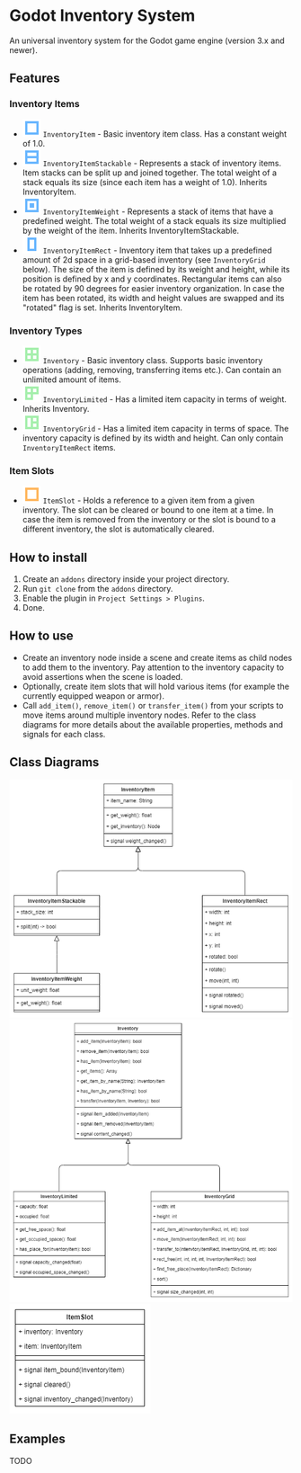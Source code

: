 # Godot Inventory System

An universal inventory system for the Godot game engine (version 3.x and newer).

## Features

### Inventory Items

* ![](images/icon_item.svg "InventoryItem icon") `InventoryItem` - Basic inventory item class. Has a constant weight of 1.0.
* ![](images/icon_item_stackable.svg "InventoryItemStackable icon") `InventoryItemStackable` - Represents a stack of inventory items. Item stacks can be split up and joined together. The total weight of a stack equals its size (since each item has a weight of 1.0). Inherits InventoryItem.
* ![](images/icon_item_weight.svg "InventoryItemWeight icon") `InventoryItemWeight` - Represents a stack of items that have a predefined weight. The total weight of a stack equals its size multiplied by the weight of the item. Inherits InventoryItemStackable.
* ![](images/icon_item_rect.svg "InventoryItemRect icon") `InventoryItemRect` - Inventory item that takes up a predefined amount of 2d space in a grid-based inventory (see `InventoryGrid` below). The size of the item is defined by its weight and height, while its position is defined by x and y coordinates. Rectangular items can also be rotated by 90 degrees for easier inventory organization. In case the item has been rotated, its width and height values are swapped and its "rotated" flag is set. Inherits InventoryItem.

### Inventory Types

* ![](images/icon_inventory.svg "Inventory icon") `Inventory` - Basic inventory class. Supports basic inventory operations (adding, removing, transferring items etc.). Can contain an unlimited amount of items.
* ![](images/icon_inventory_limited.svg "InventoryLimited icon") `InventoryLimited` - Has a limited item capacity in terms of weight. Inherits Inventory.
* ![](images/icon_inventory_grid.svg "InventoryGrid icon") `InventoryGrid` - Has a limited item capacity in terms of space. The inventory capacity is defined by its width and height. Can only contain `InventoryItemRect` items.

### Item Slots

* ![](images/icon_item_slot.svg "ItemSlot icon") `ItemSlot` - Holds a reference to a given item from a given inventory. The slot can be cleared or bound to one item at a time. In case the item is removed from the inventory or the slot is bound to a different inventory, the slot is automatically cleared.

## How to install

1. Create an `addons` directory inside your project directory.
2. Run `git clone` from the `addons` directory.
3. Enable the plugin in `Project Settings > Plugins`.
4. Done.

## How to use

* Create an inventory node inside a scene and create items as child nodes to add them to the inventory. Pay attention to the inventory capacity to avoid assertions when the scene is loaded.
* Optionally, create item slots that will hold various items (for example the currently equipped weapon or armor).
* Call `add_item()`, `remove_item()` or `transfer_item()` from your scripts to move items around multiple inventory nodes. Refer to the class diagrams for more details about the available properties, methods and signals for each class.

## Class Diagrams

![InventoryItem class diagram](images/cd_inventory_item.png "InventoryItem class diagram")
![Inventory class diagram](images/cd_inventory.png "Inventory class diagram")
![ItemSlot class diagram](images/cd_item_slot.png "ItemSlot class diagram")

## Examples

TODO